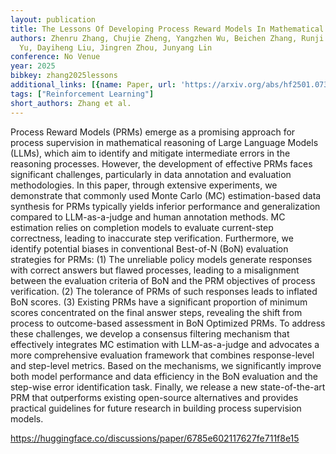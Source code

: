 ```yaml
---
layout: publication
title: The Lessons Of Developing Process Reward Models In Mathematical Reasoning
authors: Zhenru Zhang, Chujie Zheng, Yangzhen Wu, Beichen Zhang, Runji Lin, Bowen
  Yu, Dayiheng Liu, Jingren Zhou, Junyang Lin
conference: No Venue
year: 2025
bibkey: zhang2025lessons
additional_links: [{name: Paper, url: 'https://arxiv.org/abs/hf2501.07301'}]
tags: ["Reinforcement Learning"]
short_authors: Zhang et al.
---
```

Process Reward Models (PRMs) emerge as a promising approach for process supervision in mathematical reasoning of Large Language Models (LLMs), which aim to identify and mitigate intermediate errors in the reasoning processes. However, the development of effective PRMs faces significant challenges, particularly in data annotation and evaluation methodologies. In this paper, through extensive experiments, we demonstrate that commonly used Monte Carlo (MC) estimation-based data synthesis for PRMs typically yields inferior performance and generalization compared to LLM-as-a-judge and human annotation methods. MC estimation relies on completion models to evaluate current-step correctness, leading to inaccurate step verification. Furthermore, we identify potential biases in conventional Best-of-N (BoN) evaluation strategies for PRMs: (1) The unreliable policy models generate responses with correct answers but flawed processes, leading to a misalignment between the evaluation criteria of BoN and the PRM objectives of process verification. (2) The tolerance of PRMs of such responses leads to inflated BoN scores. (3) Existing PRMs have a significant proportion of minimum scores concentrated on the final answer steps, revealing the shift from process to outcome-based assessment in BoN Optimized PRMs. To address these challenges, we develop a consensus filtering mechanism that effectively integrates MC estimation with LLM-as-a-judge and advocates a more comprehensive evaluation framework that combines response-level and step-level metrics. Based on the mechanisms, we significantly improve both model performance and data efficiency in the BoN evaluation and the step-wise error identification task. Finally, we release a new state-of-the-art PRM that outperforms existing open-source alternatives and provides practical guidelines for future research in building process supervision models.

https://huggingface.co/discussions/paper/6785e602117627fe711f8e15